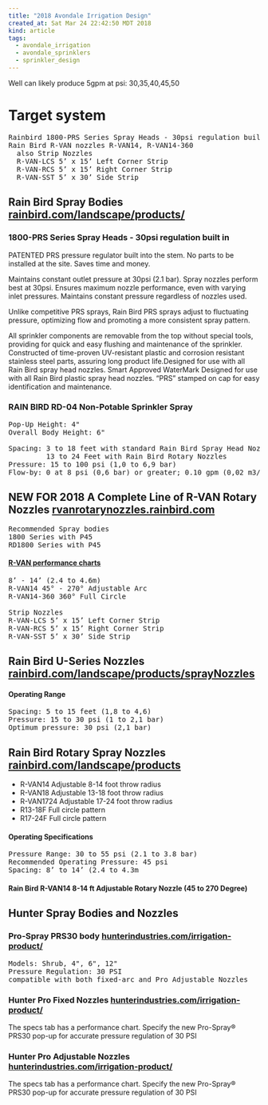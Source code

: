 ```yaml
---
title: "2018 Avondale Irrigation Design"
created_at: Sat Mar 24 22:42:50 MDT 2018
kind: article
tags:
  - avondale_irrigation
  - avondale_sprinklers
  - sprinkler_design
---
```


Well can likely produce 5gpm at psi: 30,35,40,45,50

<h1>Target system</h1>

<pre>
Rainbird 1800-PRS Series Spray Heads - 30psi regulation built in
Rain Bird R-VAN nozzles R-VAN14, R-VAN14-360
  also Strip Nozzles
  R-VAN-LCS 5’ x 15’ Left Corner Strip
  R-VAN-RCS 5’ x 15’ Right Corner Strip
  R-VAN-SST 5’ x 30’ Side Strip
</pre>

<h2>
  Rain Bird Spray Bodies
  <a href="http://www.rainbird.com/landscape/products/sprayBodies/index.htm" target="_blank">rainbird.com/landscape/products/</a>
</h2>

<h3>
  1800-PRS Series Spray Heads - 30psi regulation built in
  <a href="http://www.rainbird.com/landscape/products/sprayBodies/1800PRS.htm" target="_blank"></a>
</h3>

PATENTED PRS pressure regulator built into the stem. No parts to be
installed at the site. Saves time and money.

Maintains constant outlet pressure at 30psi (2.1 bar). Spray nozzles
perform best at 30psi. Ensures maximum nozzle performance, even with
varying inlet pressures. Maintains constant pressure regardless of
nozzles used.

Unlike competitive PRS sprays, Rain Bird PRS sprays adjust to fluctuating
pressure, optimizing flow and promoting a more consistent spray pattern.

All sprinkler components are removable from the top without special tools,
providing for quick and easy flushing and maintenance of the sprinkler.
Constructed of time-proven UV-resistant plastic and corrosion resistant
stainless steel parts, assuring long product life.Designed for use with
all Rain Bird spray head nozzles. Smart Approved WaterMark Designed for
use with all Rain Bird plastic spray head nozzles.  “PRS” stamped
on cap for easy identification and maintenance.

<h3>RAIN BIRD RD-04 Non-Potable Sprinkler Spray</h3>

<pre>
Pop-Up Height: 4"
Overall Body Height: 6" 

Spacing: 3 to 18 feet with standard Rain Bird Spray Head Nozzles (MPR,VAN,U-Series). 
         13 to 24 Feet with Rain Bird Rotary Nozzles
Pressure: 15 to 100 psi (1,0 to 6,9 bar)
Flow-by: 0 at 8 psi (0,6 bar) or greater; 0.10 gpm (0,02 m3/h; 0,006 l/s) otherwise 
</pre>

<h2>
  NEW FOR 2018 A Complete Line of R-VAN Rotary Nozzles
  <a href="http://rvanrotarynozzles.rainbird.com/" target="_blank">rvanrotarynozzles.rainbird.com</a>
</h2>

<pre>
Recommended Spray bodies
1800 Series with P45
RD1800 Series with P45
</pre>

<h4>
  <a href="http://rvanrotarynozzles.rainbird.com/wp-content/uploads/2018/02/R-VAN-Product-Family-Tech-Spec-5-D41159-01-30-18.pdf" target="_blank">R-VAN performance charts</a>
</h4>

<pre>
8’ - 14’ (2.4 to 4.6m)
R-VAN14 45° - 270° Adjustable Arc
R-VAN14-360 360° Full Circle

Strip Nozzles
R-VAN-LCS 5’ x 15’ Left Corner Strip
R-VAN-RCS 5’ x 15’ Right Corner Strip
R-VAN-SST 5’ x 30’ Side Strip
</pre>

<h2>
  Rain Bird U-Series Nozzles
  <a href="http://www.rainbird.com/landscape/products/sprayNozzles/rotaryNozzles.htm" target="_blank">rainbird.com/landscape/products/sprayNozzles</a>
</h2>

<h4>Operating Range</h4>

<pre>
Spacing: 5 to 15 feet (1,8 to 4,6)
Pressure: 15 to 30 psi (1 to 2,1 bar)
Optimum pressure: 30 psi (2,1 bar)
</pre>

<h2>
  Rain Bird Rotary Spray Nozzles
  <a href="http://www.rainbird.com/landscape/products/sprayNozzles/rotaryNozzles.htm" target="_blank">rainbird.com/landscape/products</a>
</h2>

<ul>
  <li>R-VAN14 Adjustable 8-14 foot throw radius</li>
  <li>R-VAN18 Adjustable 13-18 foot throw radius</li>
  <li>R-VAN1724 Adjustable 17-24 foot throw radius</li>
  <li>R13-18F Full circle pattern</li>
  <li>R17-24F Full circle pattern</li>
</ul>

<h4>Operating Specifications</h4>

<pre>
Pressure Range: 30 to 55 psi (2.1 to 3.8 bar)
Recommended Operating Pressure: 45 psi 
Spacing: 8’ to 14’ (2.4 to 4.3m
</pre>

<h4>Rain Bird R-VAN14 8-14 ft Adjustable Rotary Nozzle (45 to 270 Degree)</h4>

<h2>Hunter Spray Bodies and Nozzles</h2>

<h3>
  Pro-Spray PRS30 body
  <a href="https://www.hunterindustries.com/irrigation-product/spray-bodies/pro-spray-prs30" target="_blank">hunterindustries.com/irrigation-product/</a>
</h3>

<pre>
Models: Shrub, 4", 6", 12"
Pressure Regulation: 30 PSI
compatible with both fixed-arc and Pro Adjustable Nozzles
</pre>

<h3>
  Hunter Pro Fixed Nozzles 
  <a href="https://www.hunterindustries.com/irrigation-product/nozzles/pro-fixed-nozzles" target="_blank">hunterindustries.com/irrigation-product/</a>
</h3>

The specs tab has a performance chart.
Specify the new Pro-Spray® PRS30 pop-up for accurate pressure regulation of 30 PSI

<h3>
  Hunter Pro Adjustable Nozzles 
  <a href="https://www.hunterindustries.com/irrigation-product/nozzles/pro-adjustable-nozzles" target="_blank">hunterindustries.com/irrigation-product/</a>

</h3>

The specs tab has a performance chart.
Specify the new Pro-Spray® PRS30 pop-up for accurate pressure regulation of 30 PSI

<!--
html boilerplate
<a href="" target="_blank"></a>
<a name=""></a>
<img src="" width="400px">
<ul>
  <li></li>
</ul>
<pre>
</pre>
<p style="margin-bottom: 2em;"></p>
<hr style="border: 0; height: 3px; background: #333; background-image: linear-gradient(to right, #ccc, #333, #ccc);">
<pre><code>
</code></pre>
<math xmlns='http://www.w3.org/1998/Math/MathML' display='block'>
</math>
-->
